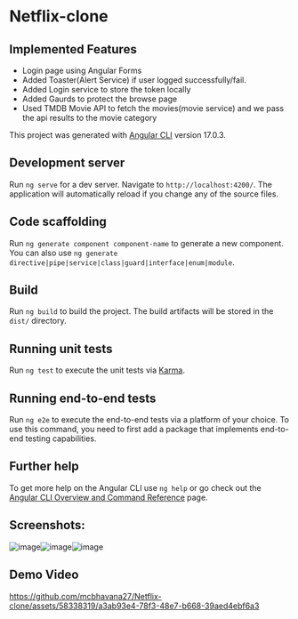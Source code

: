# Netflix-clone

## Implemented Features
- Login page using Angular Forms
- Added Toaster(Alert Service) if user logged successfully/fail.
- Added Login service to store the token locally
- Added Gaurds to protect the browse page
- Used TMDB Movie API to fetch the movies(movie service) and we pass the api results to the movie category

This project was generated with [Angular CLI](https://github.com/angular/angular-cli) version 17.0.3.

## Development server

Run `ng serve` for a dev server. Navigate to `http://localhost:4200/`. The application will automatically reload if you change any of the source files.

## Code scaffolding

Run `ng generate component component-name` to generate a new component. You can also use `ng generate directive|pipe|service|class|guard|interface|enum|module`.

## Build

Run `ng build` to build the project. The build artifacts will be stored in the `dist/` directory.

## Running unit tests

Run `ng test` to execute the unit tests via [Karma](https://karma-runner.github.io).

## Running end-to-end tests

Run `ng e2e` to execute the end-to-end tests via a platform of your choice. To use this command, you need to first add a package that implements end-to-end testing capabilities.

## Further help

To get more help on the Angular CLI use `ng help` or go check out the [Angular CLI Overview and Command Reference](https://angular.io/cli) page.

## Screenshots:
![image](https://github.com/mcbhavana27/Netflix-clone/assets/58338319/57e85857-7d90-48a8-b852-d07c95593f7c)![image](https://github.com/mcbhavana27/Netflix-clone/assets/58338319/1e89f78a-59c9-4b2e-87e5-8475192dc1ed)![image](https://github.com/mcbhavana27/Netflix-clone/assets/58338319/abe0f6eb-5f3b-4b96-9c1f-67b583abbe05)

## Demo Video

https://github.com/mcbhavana27/Netflix-clone/assets/58338319/a3ab93e4-78f3-48e7-b668-39aed4ebf6a3

